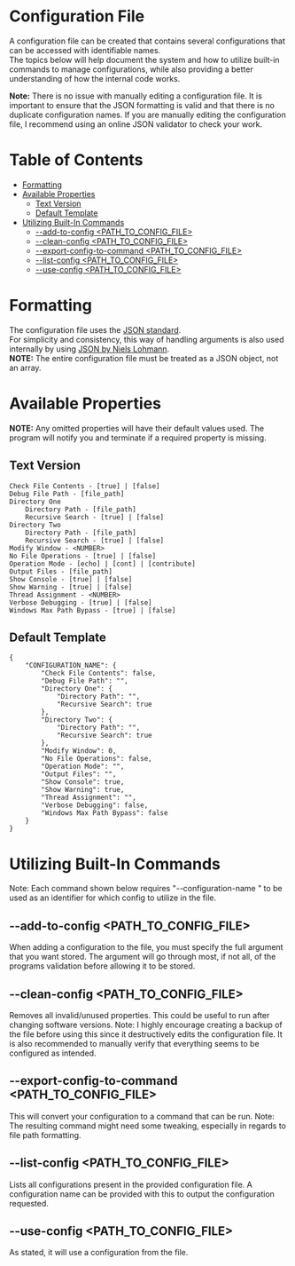 # Configuration File <!-- omit in toc -->
A configuration file can be created that contains several configurations that can be accessed with identifiable names.  
The topics below will help document the system and how to utilize built-in commands to manage configurations, while also providing a better understanding of how the internal code works.

**Note:** There is no issue with manually editing a configuration file. It is important to ensure that the JSON formatting is valid and that there is no duplicate configuration names. If you are manually editing the configuration file, I recommend using an online JSON validator to check your work.


# Table of Contents <!-- omit in toc -->
- [Formatting](#formatting)
- [Available Properties](#available-properties)
	- [Text Version](#text-version)
	- [Default Template](#default-template)
- [Utilizing Built-In Commands](#utilizing-built-in-commands)
	- [--add-to-config <PATH_TO_CONFIG_FILE>](#--add-to-config-path_to_config_file)
	- [--clean-config <PATH_TO_CONFIG_FILE>](#--clean-config-path_to_config_file)
	- [--export-config-to-command <PATH_TO_CONFIG_FILE>](#--export-config-to-command-path_to_config_file)
	- [--list-config <PATH_TO_CONFIG_FILE>](#--list-config-path_to_config_file)
	- [--use-config <PATH_TO_CONFIG_FILE>](#--use-config-path_to_config_file)

# Formatting
The configuration file uses the [JSON standard](https://www.json.org/json-en.html).  
For simplicity and consistency, this way of handling arguments is also used internally by using [JSON by Niels Lohmann](https://github.com/nlohmann/json).  
**NOTE:** The entire configuration file must be treated as a JSON object, not an array.
# Available Properties
**NOTE:** Any omitted properties will have their default values used. The program will notify you and terminate if a required property is missing.

## Text Version
	Check File Contents - [true] | [false]
	Debug File Path - [file_path]
	Directory One
		Directory Path - [file_path]
		Recursive Search - [true] | [false]
	Directory Two
		Directory Path - [file_path]
		Recursive Search - [true] | [false]
	Modify Window - <NUMBER>
	No File Operations - [true] | [false]
	Operation Mode - [echo] | [cont] | [contribute]
	Output Files - [file_path]
	Show Console - [true] | [false]
	Show Warning - [true] | [false]
	Thread Assignment - <NUMBER>
	Verbose Debugging - [true] | [false]
	Windows Max Path Bypass - [true] | [false]

## Default Template
	{
		"CONFIGURATION_NAME": {
			"Check File Contents": false,
			"Debug File Path": "",
			"Directory One": {
				"Directory Path": "",
				"Recursive Search": true
			},
			"Directory Two": {
				"Directory Path": "",
				"Recursive Search": true
			},
			"Modify Window": 0,
			"No File Operations": false,
			"Operation Mode": "",
			"Output Files": "",
			"Show Console": true,
			"Show Warning": true,
			"Thread Assignment": "",
			"Verbose Debugging": false,
			"Windows Max Path Bypass": false
		}
	}

# Utilizing Built-In Commands
Note: Each command shown below requires "--configuration-name <NAME>" to be used as an identifier for which config to utilize in the file.

## --add-to-config <PATH_TO_CONFIG_FILE>  
When adding a configuration to the file, you must specify the full argument that you want stored.
The argument will go through most, if not all, of the programs validation before allowing it to be stored.
## --clean-config <PATH_TO_CONFIG_FILE>  
Removes all invalid/unused properties.
This could be useful to run after changing software versions.
Note: I highly encourage creating a backup of the file before using this since it destructively edits the configuration file. It is also recommended to manually verify that everything seems to be configured as intended.
## --export-config-to-command <PATH_TO_CONFIG_FILE> 
This will convert your configuration to a command that can be run. 
Note: The resulting command might need some tweaking, especially in regards to file path formatting.
## --list-config <PATH_TO_CONFIG_FILE>
Lists all configurations present in the provided configuration file.
A configuration name can be provided with this to output the configuration requested.
## --use-config <PATH_TO_CONFIG_FILE>  
As stated, it will use a configuration from the file.
